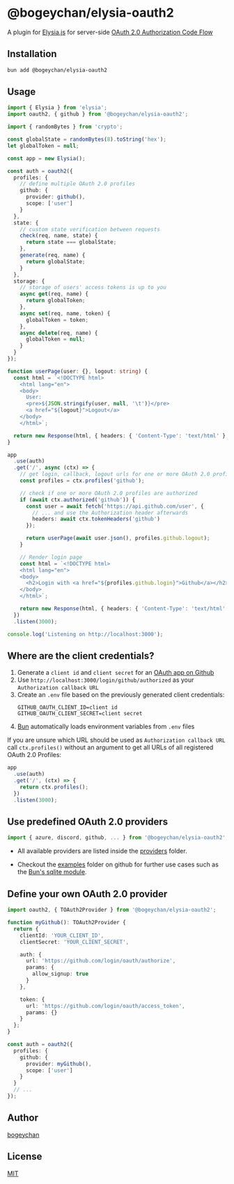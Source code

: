 # @bogeychan/elysia-oauth2

A plugin for [Elysia.js](https://elysiajs.com) for server-side [OAuth 2.0 Authorization Code Flow](https://www.oauth.com/oauth2-servers/server-side-apps/authorization-code)

## Installation

```bash
bun add @bogeychan/elysia-oauth2
```

## Usage

```ts
import { Elysia } from 'elysia';
import oauth2, { github } from '@bogeychan/elysia-oauth2';

import { randomBytes } from 'crypto';

const globalState = randomBytes(8).toString('hex');
let globalToken = null;

const app = new Elysia();

const auth = oauth2({
  profiles: {
    // define multiple OAuth 2.0 profiles
    github: {
      provider: github(),
      scope: ['user']
    }
  },
  state: {
    // custom state verification between requests
    check(req, name, state) {
      return state === globalState;
    },
    generate(req, name) {
      return globalState;
    }
  },
  storage: {
    // storage of users' access tokens is up to you
    async get(req, name) {
      return globalToken;
    },
    async set(req, name, token) {
      globalToken = token;
    },
    async delete(req, name) {
      globalToken = null;
    }
  }
});

function userPage(user: {}, logout: string) {
  const html = `<!DOCTYPE html>
    <html lang="en">
    <body>
      User:
      <pre>${JSON.stringify(user, null, '\t')}</pre>
      <a href="${logout}">Logout</a>
    </body>
    </html>`;

  return new Response(html, { headers: { 'Content-Type': 'text/html' } });
}

app
  .use(auth)
  .get('/', async (ctx) => {
    // get login, callback, logout urls for one or more OAuth 2.0 profiles
    const profiles = ctx.profiles('github');

    // check if one or more OAuth 2.0 profiles are authorized
    if (await ctx.authorized('github')) {
      const user = await fetch('https://api.github.com/user', {
        // ... and use the Authorization header afterwards
        headers: await ctx.tokenHeaders('github')
      });

      return userPage(await user.json(), profiles.github.logout);
    }

    // Render login page
    const html = `<!DOCTYPE html>
    <html lang="en">
    <body>
      <h2>Login with <a href="${profiles.github.login}">Github</a></h2>
    </body>
    </html>`;

    return new Response(html, { headers: { 'Content-Type': 'text/html' } });
  })
  .listen(3000);

console.log('Listening on http://localhost:3000');
```

## Where are the client credentials?

1. Generate a `client id` and `client secret` for an [OAuth app on Github](https://docs.github.com/en/developers/apps/building-oauth-apps/creating-an-oauth-app)
2. Use `http://localhost:3000/login/github/authorized` as your `Authorization callback URL`
3. Create an `.env` file based on the previously generated client credentials:
   ```env
   GITHUB_OAUTH_CLIENT_ID=client id
   GITHUB_OAUTH_CLIENT_SECRET=client secret
   ```
4. [Bun](https://bun.sh/docs/cli/run#environment-variables) automatically loads environment variables from `.env` files

If you are unsure which URL should be used as `Authorization callback URL` call `ctx.profiles()` without an argument to get all URLs of all registered OAuth 2.0 Profiles:

```ts
app
  .use(auth)
  .get('/', (ctx) => {
    return ctx.profiles();
  })
  .listen(3000);
```

## Use predefined OAuth 2.0 providers

```ts
import { azure, discord, github, ... } from '@bogeychan/elysia-oauth2';
```

- All available providers are listed inside the [providers](./src/providers) folder.

- Checkout the [examples](./examples) folder on github for further use cases such as the [Bun's sqlite module](https://bun.sh/docs/api/sqlite).

## Define your own OAuth 2.0 provider

```ts
import oauth2, { TOAuth2Provider } from '@bogeychan/elysia-oauth2';

function myGithub(): TOAuth2Provider {
  return {
    clientId: 'YOUR_CLIENT_ID',
    clientSecret: 'YOUR_CLIENT_SECRET',

    auth: {
      url: 'https://github.com/login/oauth/authorize',
      params: {
        allow_signup: true
      }
    },

    token: {
      url: 'https://github.com/login/oauth/access_token',
      params: {}
    }
  };
}

const auth = oauth2({
  profiles: {
    github: {
      provider: myGithub(),
      scope: ['user']
    }
  }
  // ...
});
```

## Author

[bogeychan](https://github.com/bogeychan)

## License

[MIT](LICENSE)

